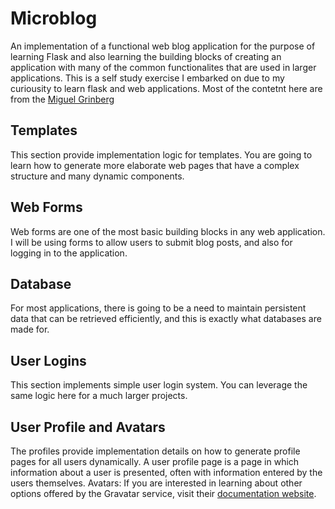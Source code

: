 # Microblog
An implementation of a functional web blog application for the purpose of learning Flask and also learning the building blocks of creating an application with many of the common functionalites that are used in larger applications. This is a self study exercise I embarked on due to my curiousity to learn flask and web applications. Most of the contetnt here are from the [Miguel Grinberg](https://blog.miguelgrinberg.com/post/the-flask-mega-tutorial-part-i-hello-world) 

## Templates
This section provide implementation logic for templates. You are going to learn how to generate more elaborate web pages that have a complex structure and many dynamic components. 

## Web Forms
Web forms are one of the most basic building blocks in any web application. I will be using forms to allow users to submit blog posts, and also for logging in to the application.

## Database
For most applications, there is going to be a need to maintain persistent data that can be retrieved efficiently, and this is exactly what databases are made for.

## User Logins
This section implements simple user login system. You can leverage the same logic here for a much larger projects.

## User Profile and Avatars
The profiles provide implementation details on how to generate profile pages for all users dynamically. A user profile page is a page in which information about a user is presented, often with information entered by the users themselves.
Avatars: If you are interested in learning about other options offered by the Gravatar service, visit their [documentation website](https://gravatar.com/site/implement/images).